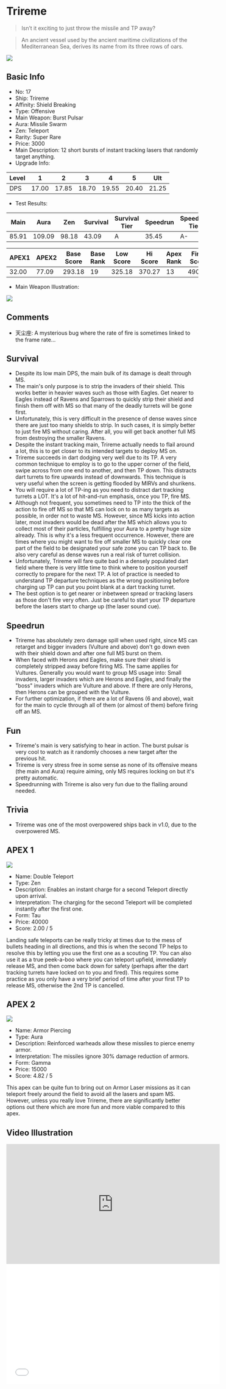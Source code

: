 # Trireme

> Isn’t it exciting to just throw the missile and TP away?

> An ancient vessel used by the ancient maritime civilizations of the Mediterranean Sea, derives its name from its three rows of oars.

<img src="/ships/ship_17.png" style={{zoom:1}}/>

## Basic Info

- No: 17
- Ship: Trireme
- Affinity: Shield Breaking
- Type: Offensive
- Main Weapon: Burst Pulsar
- Aura: Missile Swarm
- Zen: Teleport
- Rarity: Super Rare
- Price: 3000
- Main Description: 12 short bursts of instant tracking lasers that randomly target anything.
- Upgrade Info: 

| Level | 1 | 2 | 3 | 4 | 5 | Ult |
|--|--|--|--|--|--|--|
| DPS | 17.00 | 17.85 | 18.70 | 19.55 | 20.40 | 21.25 |

- Test Results: 

| Main | Aura | Zen | Survival | Survival Tier | Speedrun | Speedrun Tier | Fun | Fun Tier |
|--|--|--|--|--|--|--|--|--|
| 85.91 | 109.09 | 98.18 | 43.09 | A | 35.45 | A- | 42.00 | A |

| APEX1 | APEX2 | Base Score | Base Rank | Low Score | Hi Score | Apex Rank | Final Score | FinalRank |
|--|--|--|--|--|--|--|--|--|
| 32.00 | 77.09 | 293.18 | 19 | 325.18 | 370.27 | 13 | 490.82 | 15 |

- Main Weapon Illustration:

<img src="/illustration/main_17.gif" style={{zoom:1}}/>

## Comments

- 天尘座: A mysterious bug where the rate of fire is sometimes linked to the frame rate...

## Survival

- Despite its low main DPS, the main bulk of its damage is dealt through MS.
- The main's only purpose is to strip the invaders of their shield. This works better in heavier waves such as those with Eagles. Get nearer to Eagles instead of Ravens and Sparrows to quickly strip their shield and finish them off with MS so that many of the deadly turrets will be gone first.
- Unfortunately, this is very difficult in the presence of dense waves since there are just too many shields to strip. In such cases, it is simply better to just fire MS without caring. After all, you will get back another full MS from destroying the smaller Ravens.
- Despite the instant tracking main, Trireme actually needs to flail around a lot, this is to get closer to its intended targets to deploy MS on.
- Trireme succeeds in dart dodging very well due to its TP. A very common technique to employ is to go to the upper corner of the field, swipe across from one end to another, and then TP down. This distracts dart turrets to fire upwards instead of downwards. This technique is very useful when the screen is getting flooded by MIRVs and shurikens.
- You will require a lot of TP-ing as you need to distract dart tracking turrets a LOT. It's a lot of hit-and-run emphasis, once you TP, fire MS.
- Although not frequent, you sometimes need to TP into the thick of the action to fire off MS so that MS can lock on to as many targets as possible, in order not to waste MS. However, since MS kicks into action later, most invaders would be dead after the MS which allows you to collect most of their particles, fulfilling your Aura to a pretty huge size already. This is why it's a less frequent occurrence. However, there are times where you might want to fire off smaller MS to quickly clear one part of the field to be designated your safe zone you can TP back to. Be also very careful as dense waves run a real risk of turret collision.
- Unfortunately, Trireme will fare quite bad in a densely populated dart field where there is very little time to think where to position yourself correctly to prepare for the next TP. A lot of practice is needed to understand TP departure techniques as the wrong positioning before charging up TP can put you point blank at a dart tracking turret.
- The best option is to get nearer or inbetween spread or tracking lasers as those don't fire very often. Just be careful to start your TP departure before the lasers start to charge up (the laser sound cue).

## Speedrun

- Trireme has absolutely zero damage spill when used right, since MS can retarget and bigger invaders (Vulture and above) don't go down even with their shield down and after one full MS burst on them.
- When faced with Herons and Eagles, make sure their shield is completely stripped away before firing MS. The same applies for Vultures. Generally you would want to group MS usage into: Small invaders, larger invaders which are Herons and Eagles, and finally the "boss" invaders which are Vulture and above. If there are only Herons, then Herons can be grouped with the Vulture.
- For further optimization, if there are a lot of Ravens (6 and above), wait for the main to cycle through all of them (or almost of them) before firing off an MS.

## Fun

- Trireme's main is very satisfying to hear in action. The burst pulsar is very cool to watch as it randomly chooses a new target after the previous hit.
- Trireme is very stress free in some sense as none of its offensive means (the main and Aura) require aiming, only MS requires locking on but it's pretty automatic.
- Speedrunning with Trireme is also very fun due to the flailing around needed.

## Trivia

- Trireme was one of the most overpowered ships back in v1.0, due to the overpowered MS.

## APEX 1

<img src="/ships/ship_17_apex_1.png" style={{zoom:1}}/>

- Name: Double Teleport
- Type: Zen
- Description: Enables an instant charge for a second Teleport directly upon arrival.
- Interpretation: The charging for the second Teleport will be completed instantly after the first one.
- Form: Tau
- Price: 40000
- Score: 2.00 / 5

Landing safe teleports can be really tricky at times due to the mess of bullets heading in all directions, and this is when the second TP helps to resolve this by letting you use the first one as a scouting TP. You can also use it as a true peek-a-boo where you can teleport upfield, immediately release MS, and then come back down for safety (perhaps after the dart tracking turrets have locked on to you and fired). This requires some practice as you only have a very brief period of time after your first TP to release MS, otherwise the 2nd TP is cancelled.

## APEX 2

<img src="/ships/ship_17_apex_2.png" style={{zoom:1}}/>

- Name: Armor Piercing
- Type: Aura
- Description: Reinforced warheads allow these missiles to pierce enemy armor.
- Interpretation: The missiles ignore 30% damage reduction of armors.
- Form: Gamma
- Price: 15000
- Score: 4.82 / 5

This apex can be quite fun to bring out on Armor Laser missions as it can teleport freely around the field to avoid all the lasers and spam MS. However, unless you really love Trireme, there are significantly better options out there which are more fun and more viable compared to this apex.

## Video Illustration

<iframe width="560" height="315" src="https://www.youtube.com/embed/ftpW7y2Es7Y?si=kOsmWHD3UmgivzeZ" title="YouTube video player" frameborder="0" allow="accelerometer; autoplay; clipboard-write; encrypted-media; gyroscope; picture-in-picture; web-share" referrerpolicy="strict-origin-when-cross-origin" allowfullscreen></iframe>

<br/>

<iframe width="560" height="315" src="//player.bilibili.com/player.html?aid=1500441658&bvid=BV1LU421o7zc&cid=1434439008&p=1&autoplay=false" scrolling="no" border="0" frameborder="no" allow="accelerometer; autoplay; clipboard-write; encrypted-media; gyroscope; picture-in-picture; web-share" framespacing="0" allowfullscreen="true"> </iframe>